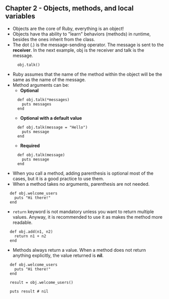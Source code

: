 ## Chapter 2 - Objects, methods, and local variables

- Objects are the core of Ruby, everything is an object!
- Objects have tha ability to "learn" behaviors (methods) in runtime, besides the ones inherit from the class.
- The dot (.) is the message-sending operator. The message is sent to the **receiver**. In the next example, obj is the receiver and talk is the message.
  ```
    obj.talk()
  ```
- Ruby assumes that the name of the method within the object will be the same as the name of the message.
- Method arguments can be:
  - **Optional**
  ```
    def obj.talk(*messages)
      puts messages
    end
  ```
  - **Optional with a default value**
  ``` 
    def obj.talk(message = "Hello")
      puts message
    end
  ```
  - **Required**
  ``` 
    def obj.talk(message)
      puts message
    end
  ```
- When you call a method, adding parenthesis is optional most of the cases, but it is a good practice to use them.
- When a method takes no arguments, parenthesis are not needed.
```
  def obj.welcome_users
    puts "Hi there!"
  end
```
- ```return``` keyword is not mandatory unless you want to return multiple values. Anyway, it is recommended to use it as makes the method more readable.
```
  def obj.add(n1, n2)
    return n1 + n2
  end
```
- Methods always return a value. When a method does not return anything explicitly, the value returned is **nil**.
```
  def obj.welcome_users
    puts "Hi there!"
  end

  result = obj.welcome_users()

  puts result # nil
```